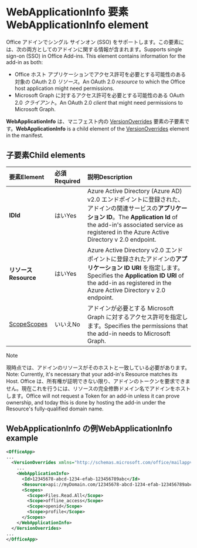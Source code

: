 # <a name="webapplicationinfo-element"></a><span data-ttu-id="54061-101">WebApplicationInfo 要素</span><span class="sxs-lookup"><span data-stu-id="54061-101">WebApplicationInfo element</span></span>

<span data-ttu-id="54061-102">Office アドインでシングル サインオン (SSO) をサポートします。この要素には、次の両方としてのアドインに関する情報が含まれます。</span><span class="sxs-lookup"><span data-stu-id="54061-102">Supports single sign-on (SSO) in Office Add-ins. This element contains information for the add-in as both:</span></span>

- <span data-ttu-id="54061-103">Office ホスト アプリケーションでアクセス許可を必要とする可能性のある対象の OAuth 2.0 *リソース*。</span><span class="sxs-lookup"><span data-stu-id="54061-103">An OAuth 2.0 *resource* to which the Office host application might need permissions.</span></span>
- <span data-ttu-id="54061-104">Microsoft Graph に対するアクセス許可を必要とする可能性のある OAuth 2.0 *クライアント*。</span><span class="sxs-lookup"><span data-stu-id="54061-104">An OAuth 2.0 *client* that might need permissions to Microsoft Graph.</span></span>

<span data-ttu-id="54061-105">**WebApplicationInfo** は、マニフェスト内の [VersionOverrides](versionoverrides.md) 要素の子要素です。</span><span class="sxs-lookup"><span data-stu-id="54061-105">**WebApplicationInfo** is a child element of the [VersionOverrides](versionoverrides.md) element in the manifest.</span></span>  

## <a name="child-elements"></a><span data-ttu-id="54061-106">子要素</span><span class="sxs-lookup"><span data-stu-id="54061-106">Child elements</span></span>

|  <span data-ttu-id="54061-107">要素</span><span class="sxs-lookup"><span data-stu-id="54061-107">Element</span></span> |  <span data-ttu-id="54061-108">必須</span><span class="sxs-lookup"><span data-stu-id="54061-108">Required</span></span>  |  <span data-ttu-id="54061-109">説明</span><span class="sxs-lookup"><span data-stu-id="54061-109">Description</span></span>  |
|:-----|:-----|:-----|
|  <span data-ttu-id="54061-110">**ID**</span><span class="sxs-lookup"><span data-stu-id="54061-110">**Id**</span></span>    |  <span data-ttu-id="54061-111">はい</span><span class="sxs-lookup"><span data-stu-id="54061-111">Yes</span></span>   |  <span data-ttu-id="54061-112">Azure Active Directory (Azure AD) v2.0 エンドポイントに登録された、アドインの関連サービスの**アプリケーション ID**。</span><span class="sxs-lookup"><span data-stu-id="54061-112">The **Application Id** of the add-in's associated service as registered in the Azure Active Directory v 2.0 endpoint.</span></span>|
|  <span data-ttu-id="54061-113">**リソース**</span><span class="sxs-lookup"><span data-stu-id="54061-113">**Resource**</span></span>  |  <span data-ttu-id="54061-114">はい</span><span class="sxs-lookup"><span data-stu-id="54061-114">Yes</span></span>   |  <span data-ttu-id="54061-115">Azure Active Directory v2.0 エンドポイントに登録されたアドインの**アプリケーション ID URI** を指定します。</span><span class="sxs-lookup"><span data-stu-id="54061-115">Specifies the **Application ID URI** of the add-in as registered in the Azure Active Directory v 2.0 endpoint.</span></span>|
|  [<span data-ttu-id="54061-116">Scope</span><span class="sxs-lookup"><span data-stu-id="54061-116">Scopes</span></span>](scopes.md)                |  <span data-ttu-id="54061-117">いいえ</span><span class="sxs-lookup"><span data-stu-id="54061-117">No</span></span>  |  <span data-ttu-id="54061-118">アドインが必要とする Microsoft Graph に対するアクセス許可を指定します。</span><span class="sxs-lookup"><span data-stu-id="54061-118">Specifies the permissions that the add-in needs to Microsoft Graph.</span></span>  |

> [!NOTE] 
> <span data-ttu-id="54061-119">現時点では、アドインのリソースがそのホストと一致している必要があります。</span><span class="sxs-lookup"><span data-stu-id="54061-119">Note: Currently, it's necessary that your add-in's Resource matches its Host.</span></span> <span data-ttu-id="54061-120">Office は、所有権が証明できない限り、アドインのトークンを要求できません。現在これを行うには、リソースの完全修飾ドメイン名でアドインをホストします。</span><span class="sxs-lookup"><span data-stu-id="54061-120">Office will not request a Token for an add-in unless it can prove ownership, and today this is done by hosting the add-in under the Resource's fully-qualified domain name.</span></span>

## <a name="webapplicationinfo-example"></a><span data-ttu-id="54061-121">WebApplicationInfo の例</span><span class="sxs-lookup"><span data-stu-id="54061-121">WebApplicationInfo example</span></span>

```xml
<OfficeApp>
...
  <VersionOverrides xmlns="http://schemas.microsoft.com/office/mailappversionoverrides" xsi:type="VersionOverridesV1_0">
    ...
    <WebApplicationInfo>
      <Id>12345678-abcd-1234-efab-123456789abc</Id>
      <Resource>api://myDomain.com/12345678-abcd-1234-efab-123456789abc<Resource>
      <Scopes>
        <Scope>Files.Read.All</Scope>
        <Scope>offline_access</Scope>
        <Scope>openid</Scope>
        <Scope>profile</Scope>        
      </Scopes>
    </WebApplicationInfo>
  </VersionOverrides>
...
</OfficeApp>
```

